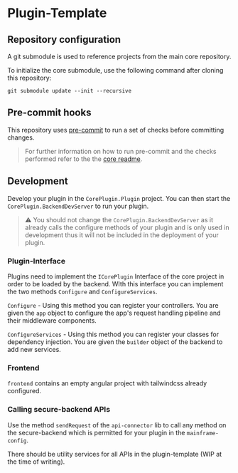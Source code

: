 # Plugin-Template

## Repository configuration

A git submodule is used to reference projects from the main core repository.

To initialize the core submodule, use the following command after cloning this repository:

```
git submodule update --init --recursive
```

## Pre-commit hooks

This repository uses [pre-commit](https://pre-commit.com/) to run a set of checks before committing changes.

> For further information on how to run pre-commit and the checks performed refer to the the [core readme](https://github.com/htl-grieskirchen-core/core#pre-commit-hooks).

## Development

Develop your plugin in the `CorePlugin.Plugin` project. You can then start the `CorePlugin.BackendDevServer` to run your
plugin.

> ⚠ You should not change the `CorePlugin.BackendDevServer` as it already calls the configure methods of your plugin and is only used in development thus it will not be included in the deployment of your plugin.

### Plugin-Interface

Plugins need to implement the `ICorePlugin` Interface of the core project in order to be loaded by the backend. WIth this interface you can implement the two methods `Configure` and `ConfigureServices`.

`Configure` - Using this method you can register your controllers. You are given the `app` object to configure the app's request handling pipeline and their middleware components.

`ConfigureServices` - Using this method you can register your classes for dependency injection. You are given the `builder` object of the backend to add new services.

### Frontend

`frontend` contains an empty angular project with tailwindcss already configured.

### Calling secure-backend APIs
Use the method `sendRequest` of the `api-connector` lib to call any method on the secure-backend which is permitted for your plugin in the `mainframe-config`.

There should be utility services for all APIs in the plugin-template (WIP at the time of writing).
